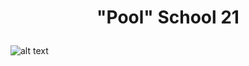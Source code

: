 # <p align=center> "Pool" School 21 </p>

 ![alt text](https://sun9-17.userapi.com/yKuFaMBIif10IaLFAMWzt0BlVLJD0YZ1nOe7AQ/ma-oGNJwqRc.jpg)


